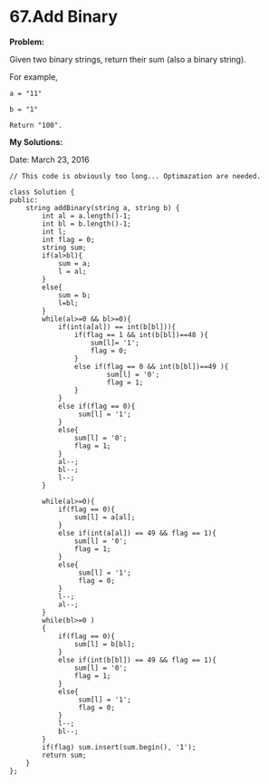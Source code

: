 # 67.Add Binary

**Problem:**

Given two binary strings, return their sum (also a binary string).

For example,

    a = "11"

    b = "1"

    Return "100". 

**My Solutions:**

Date: March 23, 2016


    // This code is obviously too long... Optimazation are needed.
    
    class Solution {
    public:
        string addBinary(string a, string b) {
            int al = a.length()-1;
            int bl = b.length()-1;
            int l;
            int flag = 0;
            string sum;
            if(al>bl){
                sum = a;
                l = al;
            }
            else{
                sum = b;
                l=bl;
            } 
            while(al>=0 && bl>=0){
                if(int(a[al]) == int(b[bl])){
                    if(flag == 1 && int(b[bl])==48 ){
                        sum[l]= '1';
                        flag = 0;
                    }
                    else if(flag == 0 && int(b[bl])==49 ){
                            sum[l] = '0';
                            flag = 1;
                    }
                }
                else if(flag == 0){
                     sum[l] = '1';
                }
                else{
                    sum[l] = '0';
                    flag = 1;
                }
                al--;
                bl--;
                l--;
            }

            while(al>=0){
                if(flag == 0){
                    sum[l] = a[al];
                }
                else if(int(a[al]) == 49 && flag == 1){
                    sum[l] = '0';
                    flag = 1;
                }
                else{
                     sum[l] = '1';
                     flag = 0;
                }
                l--;
                al--;
            }
            while(bl>=0 )
            {
                if(flag == 0){
                    sum[l] = b[bl];
                }
                else if(int(b[bl]) == 49 && flag == 1){
                    sum[l] = '0';
                    flag = 1;
                }
                else{
                     sum[l] = '1';
                     flag = 0;
                }
                l--;
                bl--;
            }
            if(flag) sum.insert(sum.begin(), '1');
            return sum;
        }
    };
